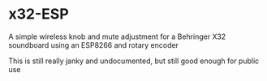 # x32-ESP
A simple wireless knob and mute adjustment for a Behringer X32 soundboard using an ESP8266 and rotary encoder

This is still really janky and undocumented, but still good enough for public use
